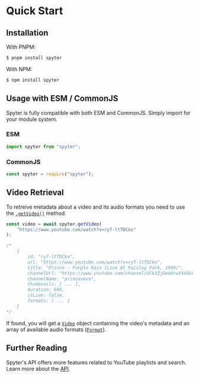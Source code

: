 # Quick Start
## Installation
With PNPM:
```bash
$ pnpm install spyter
```

With NPM:
```bash
$ npm install spyter
```

## Usage with ESM / CommonJS
Spyter is fully compatible with both ESM and CommonJS. Simply import for your module system.

### ESM
```ts
import spyter from "spyter";
```

### CommonJS
```ts
const spyter = require("spyter");
```

## Video Retrieval
To retreive metadata about a video and its audio formats you need to use the [`.getVideo()`](/api/videos?id=getvideourl-options) method.

```ts
const video = await spyter.getVideo(
    "https://www.youtube.com/watch?v=ryT-ltTDCko"
);

/*
    {
        id: "ryT-ltTDCko",
        url: "https://www.youtube.com/watch?v=ryT-ltTDCko",
        title: "Prince - Purple Rain (Live At Paisley Park, 1999)",
        channelUrl: "https://www.youtube.com/channel/UCk3ZjUeo6rwtXVdvelevVag",
        channelName: "princevevo",
        thumbnails: [ ... ],
        duration: 696,
        isLive: false,
        formats: [ ... ]
    }
*/
```

If found, you will get a [`Video`](api/videos?id=video) object containing the video's metadata and an array of available audio formats ([`Format`](api/videos?id=format)).

## Further Reading

Spyter's API offers more features related to YouTube playlists and search. Learn more about the [API](api.md).
